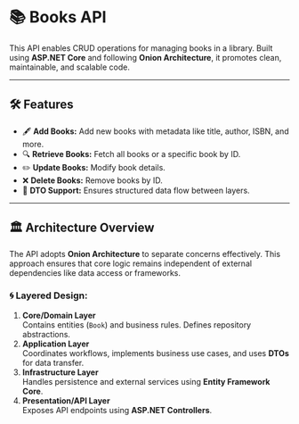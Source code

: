 # 📚 **Books API**

This API enables CRUD operations for managing books in a library. Built using **ASP.NET Core** and following **Onion Architecture**, it promotes clean, maintainable, and scalable code. 

---

## 🛠️ **Features**
- 🖋️ **Add Books:** Add new books with metadata like title, author, ISBN, and more.
- 🔍 **Retrieve Books:** Fetch all books or a specific book by ID.
- ✏️ **Update Books:** Modify book details.
- ❌ **Delete Books:** Remove books by ID.
- 📖 **DTO Support:** Ensures structured data flow between layers.

---

## 🏛️ **Architecture Overview**

The API adopts **Onion Architecture** to separate concerns effectively. This approach ensures that core logic remains independent of external dependencies like data access or frameworks.

### 🌀 **Layered Design**:
1. **Core/Domain Layer**  
   Contains entities (`Book`) and business rules. Defines repository abstractions.
2. **Application Layer**  
   Coordinates workflows, implements business use cases, and uses **DTOs** for data transfer.
3. **Infrastructure Layer**  
   Handles persistence and external services using **Entity Framework Core**.
4. **Presentation/API Layer**  
   Exposes API endpoints using **ASP.NET Controllers**.
